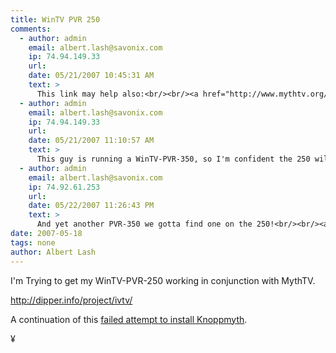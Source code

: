 ```yaml
---
title: WinTV PVR 250
comments:
  - author: admin
    email: albert.lash@savonix.com
    ip: 74.94.149.33
    url:
    date: 05/21/2007 10:45:31 AM
    text: >
      This link may help also:<br/><br/><a href="http://www.mythtv.org/wiki/index.php/Video_capture_card" rel="nofollow">http://www.mythtv.org/wiki/index.php/Video_capture_card</a>
  - author: admin
    email: albert.lash@savonix.com
    ip: 74.94.149.33
    url:
    date: 05/21/2007 11:10:57 AM
    text: >
      This guy is running a WinTV-PVR-350, so I'm confident the 250 will work too.<br/><br/><a href="http://timgray.blogspot.com/2007/05/webvcr-tim-edition-update.html" rel="nofollow">http://timgray.blogspot.com/2007/05/webvcr-tim-edition-update.html</a><br/><br/>Its cool to note he's also using a VIA chip, which I am a big fan of as well. They have very low power consumption and heat emissions, both very important for machines that need to be quiet (for settop boxes) and those to be left on all the time (servers).
  - author: admin
    email: albert.lash@savonix.com
    ip: 74.92.61.253
    url:
    date: 05/22/2007 11:26:43 PM
    text: >
      And yet another PVR-350 we gotta find one on the 250!<br/><br/><a href="http://www.quietearth.us/mythtv.htm" rel="nofollow">http://www.quietearth.us/mythtv.htm</a>
date: 2007-05-18
tags: none
author: Albert Lash
---
```

I'm Trying to get my WinTV-PVR-250 working in conjunction with MythTV.

<a href="http://dipper.info/project/ivtv/">http://dipper.info/project/ivtv/</a>

A continuation of this <a href="http://www.docunext.com/blog/2007/04/26/knoppmyth/">failed attempt to install Knoppmyth</a>.

¥

